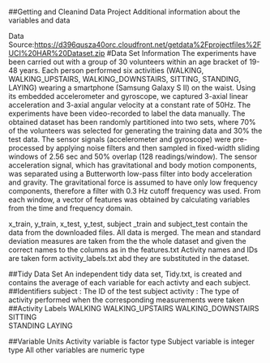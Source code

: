 ##Getting and Cleanind Data Project
Additional information about the variables and data

Data Source:https://d396qusza40orc.cloudfront.net/getdata%2Fprojectfiles%2FUCI%20HAR%20Dataset.zip 
#Data Set Information
The experiments have been carried out with a group of 30 volunteers within an age bracket of 19-48 years. Each person performed six activities (WALKING, WALKING_UPSTAIRS, WALKING_DOWNSTAIRS, SITTING, STANDING, LAYING) wearing a smartphone (Samsung Galaxy S II) on the waist. Using its embedded accelerometer and gyroscope, we captured 3-axial linear acceleration and 3-axial angular velocity at a constant rate of 50Hz. The experiments have been video-recorded to label the data manually. The obtained dataset has been randomly partitioned into two sets, where 70% of the volunteers was selected for generating the training data and 30% the test data. 
The sensor signals (accelerometer and gyroscope) were pre-processed by applying noise filters and then sampled in fixed-width sliding windows of 2.56 sec and 50% overlap (128 readings/window). The sensor acceleration signal, which has gravitational and body motion components, was separated using a Butterworth low-pass filter into body acceleration and gravity. The gravitational force is assumed to have only low frequency components, therefore a filter with 0.3 Hz cutoff frequency was used. From each window, a vector of features was obtained by calculating variables from the time and frequency domain.

x_train, y_train, x_test, y_test, subject _train and subject_test contain the data from the downloaded files. 
All data is merged.
The mean and standard deviation measures are taken from the the whole dataset and given the correct names to the columns as in the features.txt
Activity names and IDs are taken form activity_labels.txt abd they are substituted in the dataset.

##Tidy Data Set
An independent tidy data set, Tidy.txt, is created and contains the average of each variable for each activty and each subject.
##Identifiers
subject : The ID of the test subject
activity : The type of activity performed when the corresponding measurements were taken
##Activity Labels
WALKING 
WALKING_UPSTAIRS 
WALKING_DOWNSTAIRS 
SITTING  
STANDING 
LAYING

##Variable Units
Activity variable is factor type
Subject variable is integer type
All other variables are numeric type 
